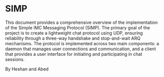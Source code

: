 # SIMP

This document provides a comprehensive overview of the implementation of the Simple IMC Messaging Protocol (SIMP). The primary goal of the project is to create a lightweight chat protocol using UDP, ensuring reliability through a three-way handshake and stop-and-wait ARQ mechanisms. The protocol is implemented across two main components: a daemon that manages user connections and communication, and a client that provides a user interface for initiating and participating in chat sessions.

By Heshan and Abed
